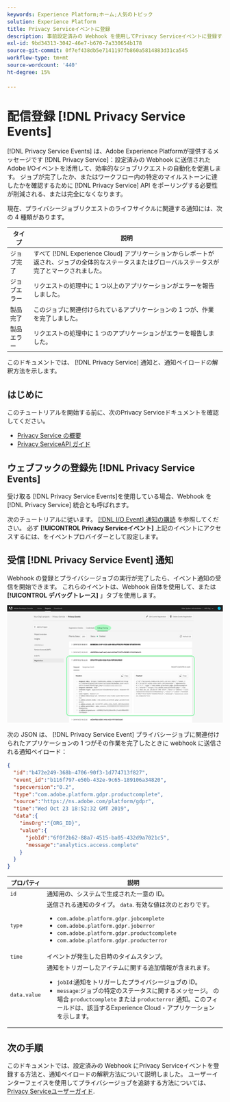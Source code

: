 ```yaml
---
keywords: Experience Platform;ホーム;人気のトピック
solution: Experience Platform
title: Privacy Serviceイベントに登録
description: 事前設定済みの Webhook を使用してPrivacy Serviceイベントに登録する方法を説明します。
exl-id: 9bd34313-3042-46e7-b670-7a330654b178
source-git-commit: 0f7ef438db5e7141197fb860a5814883d31ca545
workflow-type: tm+mt
source-wordcount: '440'
ht-degree: 15%

---
```


# 配信登録 [!DNL Privacy Service Events]

[!DNL Privacy Service Events] は、Adobe Experience Platformが提供するメッセージです [!DNL Privacy Service]：設定済みの Webhook に送信されたAdobe I/Oイベントを活用して、効率的なジョブリクエストの自動化を促進します。 ジョブが完了したか、またはワークフロー内の特定のマイルストーンに達したかを確認するために [!DNL Privacy Service] API をポーリングする必要性が削減される、または完全になくなります。

現在、プライバシージョブリクエストのライフサイクルに関連する通知には、次の 4 種類があります。

| タイプ | 説明 |
| --- | --- |
| ジョブ完了 | すべて [!DNL Experience Cloud] アプリケーションからレポートが返され、ジョブの全体的なステータスまたはグローバルステータスが完了とマークされました。 |
| ジョブエラー | リクエストの処理中に 1 つ以上のアプリケーションがエラーを報告しました。 |
| 製品完了 | このジョブに関連付けられているアプリケーションの 1 つが、作業を完了しました。 |
| 製品エラー | リクエストの処理中に 1 つのアプリケーションがエラーを報告しました。 |

このドキュメントでは、 [!DNL Privacy Service] 通知と、通知ペイロードの解釈方法を示します。

## はじめに

このチュートリアルを開始する前に、次のPrivacy Serviceドキュメントを確認してください。

* [Privacy Service の概要](./home.md)
* [Privacy ServiceAPI ガイド](./api/overview.md)

## ウェブフックの登録先 [!DNL Privacy Service Events]

受け取る [!DNL Privacy Service Events]を使用している場合、Webhook を [!DNL Privacy Service] 統合とも呼ばれます。

次のチュートリアルに従います。 [[!DNL I/O Event] 通知の購読](../observability/alerts/subscribe.md) を参照してください。 必ず **[!UICONTROL Privacy Serviceイベント]** 上記のイベントにアクセスするには、をイベントプロバイダーとして設定します。

## 受信 [!DNL Privacy Service Event] 通知

Webhook の登録とプライバシージョブの実行が完了したら、イベント通知の受信を開始できます。 これらのイベントは、Webhook 自体を使用して、または **[!UICONTROL デバッグトレース]** 」タブを使用します。

![](images/privacy-events/debug-tracing.png)

次の JSON は、 [!DNL Privacy Service Event] プライバシージョブに関連付けられたアプリケーションの 1 つがその作業を完了したときに webhook に送信される通知ペイロード：

```json
{
  "id":"b472e249-368b-4706-90f3-1d774713f827",
  "event_id":"b116f797-e50b-432e-9c65-189106a34820",
  "specversion":"0.2",
  "type":"com.adobe.platform.gdpr.productcomplete",
  "source":"https://ns.adobe.com/platform/gdpr",
  "time":"Wed Oct 23 18:52:32 GMT 2019",
  "data":{
    "imsOrg":"{ORG_ID}",
    "value":{
      "jobId":"6f0f2b62-88a7-4515-ba05-432d9a7021c5",
      "message":"analytics.access.complete"
    }
  }
}
```

| プロパティ | 説明 |
| --- | --- |
| `id` | 通知用の、システムで生成された一意の ID。 |
| `type` | 送信される通知のタイプ。 `data`. 有効な値は次のとおりです。 <ul><li>`com.adobe.platform.gdpr.jobcomplete`</li><li>`com.adobe.platform.gdpr.joberror`</li><li>`com.adobe.platform.gdpr.productcomplete`</li><li>`com.adobe.platform.gdpr.producterror`</li></ul> |
| `time` | イベントが発生した日時のタイムスタンプ。 |
| `data.value` | 通知をトリガーしたアイテムに関する追加情報が含まれます。 <ul><li>`jobId`:通知をトリガーしたプライバシージョブの ID。</li><li>`message`:ジョブの特定のステータスに関するメッセージ。 の場合 `productcomplete` または `producterror` 通知。このフィールドは、該当するExperience Cloud・アプリケーションを示します。</li></ul> |

## 次の手順

このドキュメントでは、設定済みの Webhook にPrivacy Serviceイベントを登録する方法と、通知ペイロードの解釈方法について説明しました。 ユーザーインターフェイスを使用してプライバシージョブを追跡する方法については、 [Privacy Serviceユーザーガイド](./ui/user-guide.md).
